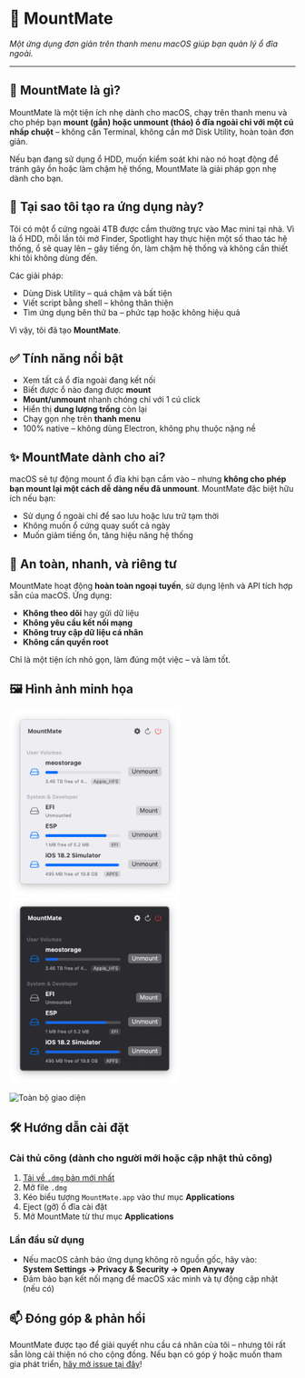 # 🚀 MountMate

_Một ứng dụng đơn giản trên thanh menu macOS giúp bạn quản lý ổ đĩa ngoài._

---

## 🧩 MountMate là gì?

MountMate là một tiện ích nhẹ dành cho macOS, chạy trên thanh menu và cho phép bạn **mount (gắn) hoặc unmount (tháo) ổ đĩa ngoài chỉ với một cú nhấp chuột** – không cần Terminal, không cần mở Disk Utility, hoàn toàn đơn giản.

Nếu bạn đang sử dụng ổ HDD, muốn kiểm soát khi nào nó hoạt động để tránh gây ồn hoặc làm chậm hệ thống, MountMate là giải pháp gọn nhẹ dành cho bạn.

## 🧠 Tại sao tôi tạo ra ứng dụng này?

Tôi có một ổ cứng ngoài 4TB được cắm thường trực vào Mac mini tại nhà. Vì là ổ HDD, mỗi lần tôi mở Finder, Spotlight hay thực hiện một số thao tác hệ thống, ổ sẽ quay lên – gây tiếng ồn, làm chậm hệ thống và không cần thiết khi tôi không dùng đến.

Các giải pháp:

- Dùng Disk Utility – quá chậm và bất tiện
- Viết script bằng shell – không thân thiện
- Tìm ứng dụng bên thứ ba – phức tạp hoặc không hiệu quả

Vì vậy, tôi đã tạo **MountMate**.

## ✅ Tính năng nổi bật

- Xem tất cả ổ đĩa ngoài đang kết nối
- Biết được ổ nào đang được **mount**
- **Mount/unmount** nhanh chóng chỉ với 1 cú click
- Hiển thị **dung lượng trống** còn lại
- Chạy gọn nhẹ trên **thanh menu**
- 100% native – không dùng Electron, không phụ thuộc nặng nề

## ✨ MountMate dành cho ai?

macOS sẽ tự động mount ổ đĩa khi bạn cắm vào – nhưng **không cho phép bạn mount lại một cách dễ dàng nếu đã unmount**. MountMate đặc biệt hữu ích nếu bạn:

- Sử dụng ổ ngoài chỉ để sao lưu hoặc lưu trữ tạm thời
- Không muốn ổ cứng quay suốt cả ngày
- Muốn giảm tiếng ồn, tăng hiệu năng hệ thống

## 🔐 An toàn, nhanh, và riêng tư

MountMate hoạt động **hoàn toàn ngoại tuyến**, sử dụng lệnh và API tích hợp sẵn của macOS. Ứng dụng:

- **Không theo dõi** hay gửi dữ liệu
- **Không yêu cầu kết nối mạng**
- **Không truy cập dữ liệu cá nhân**
- **Không cần quyền root**

Chỉ là một tiện ích nhỏ gọn, làm đúng một việc – và làm tốt.

## 🖼️ Hình ảnh minh họa

<img src="https://raw.githubusercontent.com/homielab/mountmate/main/docs/screenshots/light.png" width="300" /><img src="https://raw.githubusercontent.com/homielab/mountmate/main/docs/screenshots/dark.png" width="300" />

![Toàn bộ giao diện](https://raw.githubusercontent.com/homielab/mountmate/main/docs/screenshots/light-full.png)

## 🛠️ Hướng dẫn cài đặt

### Cài thủ công (dành cho người mới hoặc cập nhật thủ công)

1. [Tải về `.dmg` bản mới nhất](https://github.com/homielab/mountmate/releases)
2. Mở file `.dmg`
3. Kéo biểu tượng `MountMate.app` vào thư mục **Applications**
4. Eject (gỡ) ổ đĩa cài đặt
5. Mở MountMate từ thư mục **Applications**

### Lần đầu sử dụng

- Nếu macOS cảnh báo ứng dụng không rõ nguồn gốc, hãy vào:  
  **System Settings → Privacy & Security → Open Anyway**
- Đảm bảo bạn kết nối mạng để macOS xác minh và tự động cập nhật (nếu có)

## 📫 Đóng góp & phản hồi

MountMate được tạo để giải quyết nhu cầu cá nhân của tôi – nhưng tôi rất sẵn lòng cải thiện nó cho cộng đồng.
Nếu bạn có góp ý hoặc muốn tham gia phát triển, [hãy mở issue tại đây](https://github.com/homielab/mountmate/issues)!
